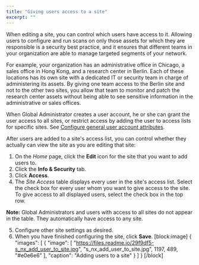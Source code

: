```yaml
---
title: "Giving users access to a site"
excerpt: ""
---
```

When editing a site, you can control which users have access to it. Allowing users to configure and run scans on only those assets for which they are responsible is a security best practice, and it ensures that different teams in your organization are able to manage targeted segments of your network.

For example, your organization has an administrative office in Chicago, a sales office in Hong Kong, and a research center in Berlin. Each of these locations has its own site with a dedicated IT or security team in charge of administering its assets. By giving one team access to the Berlin site and not to the other two sites, you allow that team to monitor and patch the research center assets without being able to see sensitive information in the administrative or sales offices.

When Global Administrator creates a user account, he or she can grant the user access to all sites, or restrict access by adding the user to access lists for specific sites. See [Configure general user account attributes](doc:managing-users-and-authentication#section-configure-general-user-account-attributes).

After users are added to a site's access list, you can control whether they actually can view the site as you are editing that site:

1. On the _Home_ page, click the **Edit** icon for the site that you want to add users to.
2. Click the **Info & Security** tab.
3. Click **Access**.
4. The _Site Access_ table displays every user in the site's access list. Select the check box for every user whom you want to give access to the site. 
   To give access to all displayed users, select the check box in the top row.

**Note:**  Global Administrators and users with access to all sites do not appear in the table. They automatically have access to any site.

5. Configure other site settings as desired.
6. When you have finished configuring the site, click **Save**.
[block:image]
{
  "images": [
    {
      "image": [
        "https://files.readme.io/29f9df5-s_nx_add_user_to_site.jpg",
        "s_nx_add_user_to_site.jpg",
        1197,
        489,
        "#e0e6e6"
      ],
      "caption": "Adding users to a site"
    }
  ]
}
[/block]